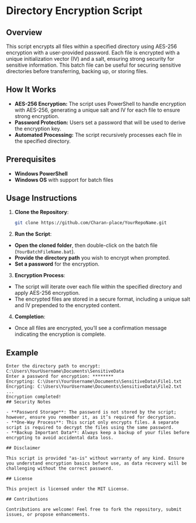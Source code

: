 # Directory Encryption Script

## Overview

This script encrypts all files within a specified directory using AES-256 encryption with a user-provided password. Each file is encrypted with a unique initialization vector (IV) and a salt, ensuring strong security for sensitive information. This batch file can be useful for securing sensitive directories before transferring, backing up, or storing files.

## How It Works

- **AES-256 Encryption:** The script uses PowerShell to handle encryption with AES-256, generating a unique salt and IV for each file to ensure strong encryption.
- **Password Protection:** Users set a password that will be used to derive the encryption key.
- **Automated Processing:** The script recursively processes each file in the specified directory.

## Prerequisites

- **Windows PowerShell**
- **Windows OS** with support for batch files

## Usage Instructions

1. **Clone the Repository**:
   ```bash
   git clone https://github.com/Charan-place/YourRepoName.git
2. **Run the Script**:

- **Open the cloned folder**, then double-click on the batch file (`YourBatchFileName.bat`).
- **Provide the directory path** you wish to encrypt when prompted.
- **Set a password** for the encryption.

3. **Encryption Process**:

- The script will iterate over each file within the specified directory and apply AES-256 encryption.
- The encrypted files are stored in a secure format, including a unique salt and IV prepended to the encrypted content.

4. **Completion**:

- Once all files are encrypted, you’ll see a confirmation message indicating the encryption is complete.

## Example

```plaintext
Enter the directory path to encrypt: C:\Users\YourUsername\Documents\SensitiveData
Enter a password for encryption: ********
Encrypting: C:\Users\YourUsername\Documents\SensitiveData\File1.txt
Encrypting: C:\Users\YourUsername\Documents\SensitiveData\File2.txt
...
Encryption completed!
## Security Notes

- **Password Storage**: The password is not stored by the script; however, ensure you remember it, as it’s required for decryption.
- **One-Way Process**: This script only encrypts files. A separate script is required to decrypt the files using the same password.
- **Backup Important Data**: Always keep a backup of your files before encrypting to avoid accidental data loss.

## Disclaimer

This script is provided "as-is" without warranty of any kind. Ensure you understand encryption basics before use, as data recovery will be challenging without the correct password.

## License

This project is licensed under the MIT License.

## Contributions

Contributions are welcome! Feel free to fork the repository, submit issues, or propose enhancements.
